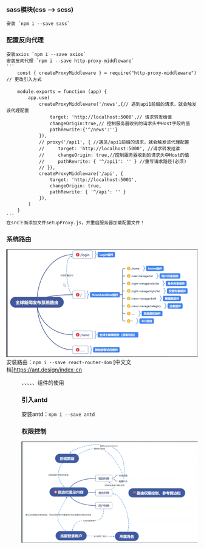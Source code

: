 ### sass模块(css -->  scss)
    安装 `npm i --save sass`
### 配置反向代理
    安装axios `npm i --save axios`
    安装反向代理 `npm i --save http-proxy-middleware`
    ```
        const { createProxyMiddleware } = require("http-proxy-middleware") // 更改引入方式

        module.exports = function (app) {
            app.use(
                createProxyMiddleware('/news',{// 遇到api1前缀的请求，就会触发该代理配置
                    target: 'http://localhost:5000',// 请求转发给谁
                    changeOrigin:true,// 控制服务器收到的请求头中Host字段的值
                    pathRewrite:{'^/news':''}
                }),
                // proxy('/api1', { //遇见/api1前缀的请求，就会触发该代理配置
                //     target: 'http://localhost:5000', //请求转发给谁
                //     changeOrigin: true,//控制服务器收到的请求头中Host的值
                //     pathRewrite: { '^/api1': '' } //重写请求路径(必须)
                // }),
                createProxyMiddleware('/api', {
                    target: 'http://localhost:5001',
                    changeOrigin: true,
                    pathRewrite: { '^/api': '' }
                }),
            )
        }
    ```
    在src下面添加文件setupProxy.js，并重启服务器加载配置文件！
### 系统路由
![系统路由](./img/router.png)
安装路由：`npm i --save react-router-dom`
[中文文档]https://ant.design/index-cn
<Menu/>、<Table/>、<Sider/>、<Layout/>、<Content/>、<TopHeader/>组件的使用

### 引入antd
安装antd：`npm i --save antd`

### 权限控制
![权限控制](./img//permission.png)

